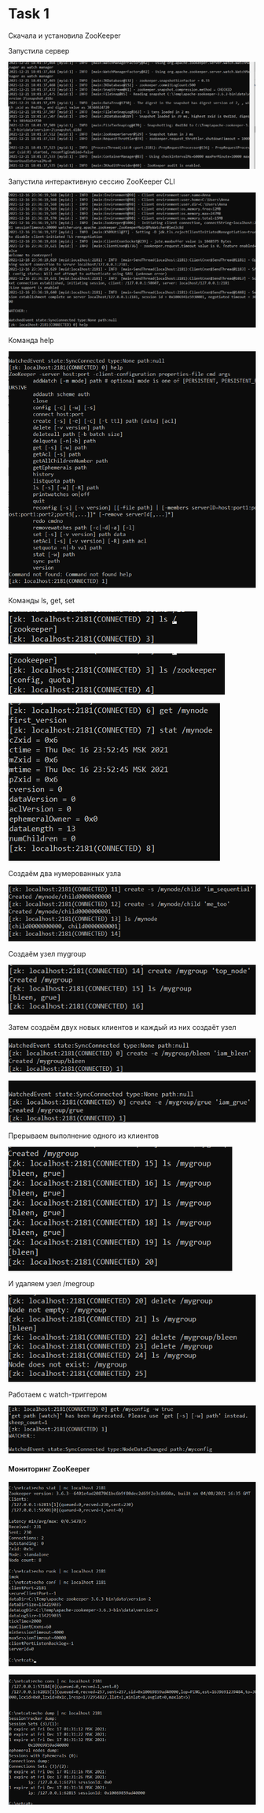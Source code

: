 # Task 1

Скачала и установила ZooKeeper

Запустила сервер

![](image/Server.PNG)

Запустила интерактивную сессию ZooKeeper CLI

![](image/1.png)

Команда help

![](image/help.png)

Команды ls, get, set

![](image/ls.png)

![](image/ls2.png)

![](image/getset.png)

Создаём два нумерованных узла

![](image/num.png)

Создаём узел mygroup

![](image/mygroup.png)

Затем создаём двух новых клиентов и каждый из них создаёт узел

![](image/bleen.png)

![](image/grue.png)

Прерываем выполнение одного из клиентов

![](image/delete.png)

И удаляем узел /megroup

![](image/delete2.png)

Работаем с watch-триггером

![](image/2.1.png)

#### Мониторинг ZooKeeper

![](image/m1.png)

![](image/m2.png)










